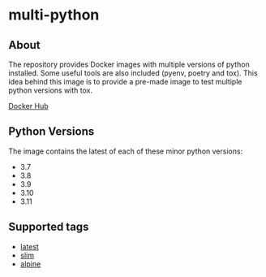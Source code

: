 # multi-python

## About

The repository provides Docker images with multiple versions of python installed. Some useful tools are also included (pyenv, poetry and tox).
This idea behind this image is to provide a pre-made image to test multiple python versions with tox.

[Docker Hub](https://hub.docker.com/r/acidrain/multi-python/)

## Python Versions
The image contains the latest of each of these minor python versions:
* 3.7
* 3.8
* 3.9
* 3.10
* 3.11

## Supported tags

* [latest](https://github.com/mathieu-lemay/python-poetry/blob/master/Dockerfile)
* [slim](https://github.com/mathieu-lemay/python-poetry/blob/master/Dockerfile.slim)
* [alpine](https://github.com/mathieu-lemay/python-poetry/blob/master/Dockerfile.alpine)
